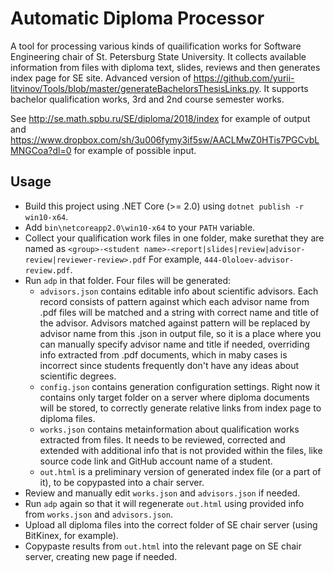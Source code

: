 # Automatic Diploma Processor

A tool for processing various kinds of quailification works for Software Engineering chair of St. Petersburg State University. 
It collects available information from files with diploma text, slides, reviews and then generates index page for SE site. Advanced version of
https://github.com/yurii-litvinov/Tools/blob/master/generateBachelorsThesisLinks.py. It supports bachelor qualification works, 3rd and 2nd course
semester works.

See http://se.math.spbu.ru/SE/diploma/2018/index for example of output and https://www.dropbox.com/sh/3u006fymy3if5sw/AACLMwZ0HTis7PGCvbLMNGCoa?dl=0
for example of possible input.

## Usage

* Build this project using .NET Core (>= 2.0) using `dotnet publish -r win10-x64`.
* Add `bin\netcoreapp2.0\win10-x64` to your `PATH` variable.
* Collect your qualification work files in one folder, make surethat they are named as 
  `<group>-<student name>-<report|slides|review|advisor-review|reviewer-review>.pdf`
  For example, `444-Ololoev-advisor-review.pdf`.
* Run `adp` in that folder. Four files will be generated:
  * `advisors.json` contains editable info about scientific advisors. Each record consists of pattern against which each advisor name from .pdf files will be
     matched and a string with correct name and title of the advisor. Advisors matched against pattern will be replaced by advisor name from this .json in output 
     file, so it is a place where you can manually specify advisor name and title if needed, overriding info extracted from .pdf documents, which in maby cases
     is incorrect since students frequently don't have any ideas about scientific degrees.
  * `config.json` contains generation configuration settings. Right now it contains only target folder on a server where diploma documents will be stored, to 
     correctly generate relative links from index page to diploma files.
  * `works.json` contains metainformation about qualification works extracted from files. It needs to be reviewed, corrected and extended with additional info 
     that is not provided within the files, like source code link and GitHub account name of a student.
  * `out.html` is a preliminary version of generated index file (or a part of it), to be copypasted into a chair server.
* Review and manually edit `works.json` and `advisors.json` if needed.
* Run `adp` again so that it will regenerate `out.html` using provided info from `works.json` and `advisors.json`.
* Upload all diploma files into the correct folder of SE chair server (using BitKinex, for example).
* Copypaste results from `out.html` into the relevant page on SE chair server, creating new page if needed.